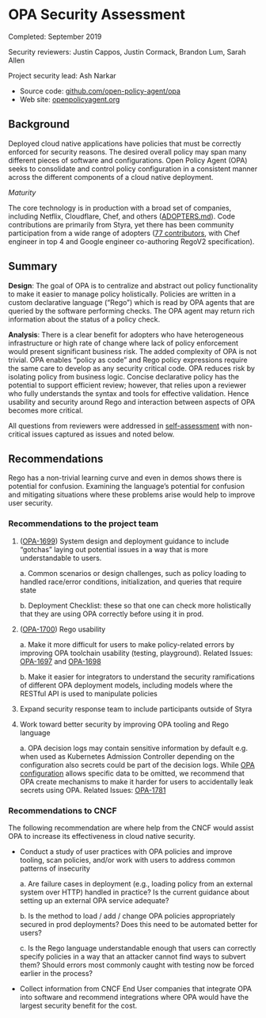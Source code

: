 # OPA Security Assessment

Completed: September 2019

Security reviewers: Justin Cappos, Justin Cormack, Brandon Lum, Sarah Allen

Project security lead: Ash Narkar

* Source code:
  [github.com/open-policy-agent/opa](https://github.com/open-policy-agent/opa)
* Web site: [openpolicyagent.org](https://www.openpolicyagent.org/)

## Background

Deployed cloud native applications have policies that must be correctly enforced
for security reasons.  The desired overall policy may span many different pieces
of software and configurations.  Open Policy Agent (OPA) seeks to consolidate
and control policy configuration in a consistent manner across the different
components of a cloud native deployment.

_Maturity_

The core technology is in production with a broad set of companies, including
Netflix, Cloudflare, Chef, and others
([ADOPTERS.md](https://github.com/open-policy-agent/opa/blob/master/ADOPTERS.md)).
Code contributions are primarily from Styra, yet there has been community
participation from a wide range of adopters ([77
contributors](https://github.com/open-policy-agent/opa/graphs/contributors),
with Chef engineer in top 4 and Google engineer co-authoring RegoV2
specification).

## Summary

**Design**: The goal of OPA is to centralize and abstract out policy
functionality to make it easier to manage policy holistically. Policies are
written in a custom declarative language (“Rego”) which is read by OPA agents
that are queried by the software performing checks.  The OPA agent may return
rich information about the status of a policy check.

**Analysis**: There is a clear benefit for adopters who have heterogeneous
infrastructure or high rate of change where lack of policy enforcement would
present significant business risk. The added complexity of OPA is not trivial.
OPA enables “policy as code” and Rego policy expressions require the same care
to develop as any security critical code. OPA reduces risk by isolating policy
from business logic. Concise declarative policy has the potential to support
efficient review; however, that relies upon a reviewer who fully understands the
syntax and tools for effective validation. Hence usability and security around
Rego and interaction between aspects of OPA becomes more critical.

All questions from reviewers were addressed in
[self-assessment](self-assessment.md) with non-critical issues captured as
issues and noted below.

## Recommendations

Rego has a non-trivial learning curve and even in demos shows there is potential
for confusion. Examining the language’s potential for confusion and mitigating
situations where these problems arise would help to improve user security.

### Recommendations to the project team

1. ([OPA-1699](https://github.com/open-policy-agent/opa/issues/1699)) System
   design and deployment guidance to include “gotchas” laying out potential
   issues in a way that is more understandable to users.

    a. Common scenarios or design challenges, such as policy loading to handled
       race/error conditions, initialization, and queries that require state

    b. Deployment Checklist: these so that one can check more holistically that
       they are using OPA correctly before using it in prod.

2. ([OPA-1700](https://github.com/open-policy-agent/opa/issues/1700)) Rego
   usability

    a. Make it more difficult for users to make policy-related errors by
       improving OPA toolchain usability (testing, playground). Related Issues:
       [OPA-1697](https://github.com/open-policy-agent/opa/issues/1697) and
       [OPA-1698](https://github.com/open-policy-agent/opa/issues/1698)

    b. Make it easier for integrators to understand the security ramifications
       of different OPA deployment models, including models where the RESTful
       API is used to manipulate policies

3. Expand security response team to include participants outside of Styra

4. Work toward better security by improving OPA tooling and Rego language

    a. OPA decision logs may contain sensitive information by default e.g. when
    used as Kubernetes Admission Controller depending on the configuration also
    secrets could be part of the decision logs.  While [OPA
    configuration](https://www.openpolicyagent.org/docs/latest/management/#masking-sensitive-data)
    allows specific data to be omitted, we recommend that OPA create mechanisms
    to make it harder for users to accidentally leak secrets using OPA. Related
    Issues: [OPA-1781](https://github.com/open-policy-agent/opa/issues/1781)


### Recommendations to CNCF

The following recommendation are where help from the CNCF would assist OPA to
increase its effectiveness in cloud native security.

* Conduct a study of user practices with OPA policies and improve tooling, scan
  policies, and/or work with users to address common patterns of insecurity

    a. Are failure cases in deployment (e.g., loading policy from an external
       system over HTTP) handled in practice? Is the current guidance about
       setting up an external OPA service adequate?

    b. Is the method to load / add / change OPA policies appropriately secured
       in prod deployments?  Does this need to be automated better for users?

    c. Is the Rego language understandable enough that users can correctly
       specify policies in a way that an attacker cannot find ways to subvert
       them? Should errors most commonly caught with testing now be forced
       earlier in the process?

* Collect information from CNCF End User companies that integrate OPA into
  software and recommend integrations where OPA would have the largest security
  benefit for the cost.

